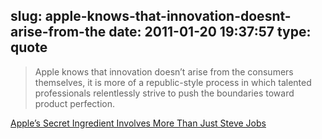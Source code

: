 slug: apple-knows-that-innovation-doesnt-arise-from-the
date: 2011-01-20 19:37:57
type: quote
---

> Apple knows that innovation doesn’t arise from the consumers themselves, it is more of a republic-style process in which talented professionals relentlessly strive to push the boundaries toward product perfection.

[Apple’s Secret Ingredient Involves More Than Just Steve Jobs](http://seekingalpha.com/article/247542-apple-s-secret-ingredient-involves-more-than-just-steve-jobs?source=feed)
